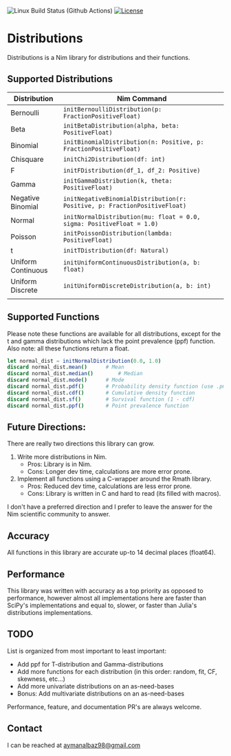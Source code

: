 ![Linux Build Status (Github Actions)](https://github.com/ayman-albaz/distributions/actions/workflows/install_and_test.yml/badge.svg) [![License](https://img.shields.io/badge/License-Apache%202.0-blue.svg)](https://opensource.org/licenses/Apache-2.0)

# Distributions
Distributions is a Nim library for distributions and their functions.


## Supported Distributions
| Distribution       | Nim Command                                                               |
|--------------------|---------------------------------------------------------------------------|
| Bernoulli          | `initBernoulliDistribution(p: FractionPositiveFloat)`                     |
| Beta               | `initBetaDistribution(alpha, beta: PositiveFloat)`                        |
| Binomial           | `initBinomialDistribution(n: Positive, p: FractionPositiveFloat)`         |
| Chisquare          | `initChi2Distribution(df: int)`                                           |
| F                  | `initFDistribution(df_1, df_2: Positive)`                                 |
| Gamma              | `initGammaDistribution(k, theta: PositiveFloat)`                          |
| Negative Binomial  | `initNegativeBinomialDistribution(r: Positive, p: FractionPositiveFloat)` |
| Normal             | `initNormalDistribution(mu: float = 0.0, sigma: PositiveFloat = 1.0)`     |
| Poisson            | `initPoissonDistribution(lambda: PositiveFloat)`                          |
| t                  | `initTDistribution(df: Natural)`                                          |
| Uniform Continuous | `initUniformContinuousDistribution(a, b: float)`                          |
| Uniform Discrete   | `initUniformDiscreteDistribution(a, b: int)`                              |
|                    |                                                                           |

## Supported Functions
Please note these functions are available for all distributions, except for the t and gamma distributions which lack the point prevalence (ppf) function. Also note: all these functions return a float.
```Nim
let normal_dist = initNormalDistribution(0.0, 1.0)
discard normal_dist.mean()		# Mean
discard normal_dist.median()		# Median
discard normal_dist.mode()		# Mode
discard normal_dist.pdf()		# Probability density function (use .pmf() for discrete distributions)
discard normal_dist.cdf()		# Cumulative density function
discard normal_dist.sf()		# Survival function (1 - cdf)
discard normal_dist.ppf()		# Point prevalence function
```


## Future Directions:
There are really two directions this library can grow.
1. Write more distributions in Nim.
	- Pros: Library is in Nim.
	- Cons: Longer dev time, calculations are more error prone.
2. Implement all functions using a C-wrapper around the Rmath library.
	- Pros: Reduced dev time, calculations are less error prone.
	- Cons: Library is written in C and hard to read (its filled with macros).

I don't have a preferred direction and I prefer to leave the answer for the Nim scientific community to answer.


## Accuracy
All functions in this library are accurate up-to 14 decimal places (float64).


## Performance
This library was written with accuracy as a top priority as opposed to performance, however almost all implementations here are faster than SciPy's implementations and equal to, slower, or faster than Julia's distributions implementations. 


## TODO
List is organized from most important to least important:
- Add ppf for T-distribution and Gamma-distributions
- Add more functions for each distribution (in this order: random, fit, CF, skewness, etc...)
- Add more univariate distributions on an as-need-bases
- Bonus: Add multivariate distributions on an as-need-bases


Performance, feature, and documentation PR's are always welcome.


## Contact
I can be reached at aymanalbaz98@gmail.com
